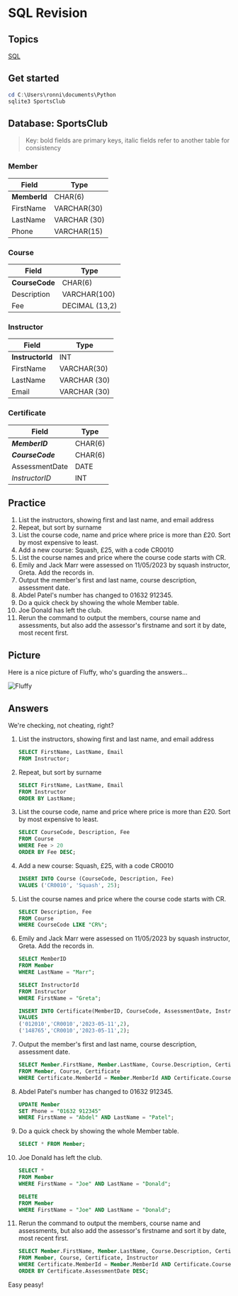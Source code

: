 # SQL Revision

## Topics

[SQL](https://isaaccomputerscience.org/topics/sql?examBoard=aqa&stage=gcse)

## Get started

```powershell
cd C:\Users\ronni\documents\Python
sqlite3 SportsClub
```

## Database: SportsClub

> Key: bold fields are primary keys, italic fields refer to another table for consistency

### Member

| Field | Type |
|---|---|
| **MemberId** | CHAR(6) |
| FirstName | VARCHAR(30) |
| LastName | VARCHAR (30) |
| Phone | VARCHAR(15) |

### Course

| Field | Type |
|---|---|
| **CourseCode** | CHAR(6) |
| Description | VARCHAR(100) |
| Fee | DECIMAL (13,2) |

### Instructor

| Field | Type |
|---|---|
| **InstructorId** | INT |
| FirstName | VARCHAR(30) |
| LastName | VARCHAR (30) |
| Email | VARCHAR (30) |

### Certificate

| Field | Type |
|---|---|
| ***MemberID*** | CHAR(6) |
| ***CourseCode*** | CHAR(6) |
| AssessmentDate | DATE |
| *InstructorID* | INT |

## Practice

1. List the instructors, showing first and last name, and email address
1. Repeat, but sort by surname
1. List the course code, name and price where price is more than £20. Sort by most expensive to least.
1. Add a new course: Squash, £25, with a code CR0010
1. List the course names and price where the course code starts with CR.
1. Emily and Jack Marr were assessed on 11/05/2023 by squash instructor, Greta. Add the records in.
1. Output the member's first and last name, course description, assessment date.
1. Abdel Patel's number has changed to 01632 912345.
1. Do a quick check by showing the whole Member table.
1. Joe Donald has left the club.
1. Rerun the command to output the members, course name and assessments, but also add the assessor's firstname and sort it by date, most recent first.

## Picture

Here is a nice picture of Fluffy, who's guarding the answers...

![Fluffy](https://images.saymedia-content.com/.image/c_limit%2Ccs_srgb%2Cq_auto:eco%2Cw_520/MTc2Mjk0MjYxMjIxMjM3OTMz/harry-potter-fluffy.webp)

## Answers

We're checking, not cheating, right?

1. List the instructors, showing first and last name, and email address

    ```sql
    SELECT FirstName, LastName, Email
    FROM Instructor;
    ```

1. Repeat, but sort by surname

    ```sql
    SELECT FirstName, LastName, Email
    FROM Instructor
    ORDER BY LastName;
    ```

1. List the course code, name and price where price is more than £20. Sort by most expensive to least.

    ```sql
    SELECT CourseCode, Description, Fee
    FROM Course
    WHERE Fee > 20
    ORDER BY Fee DESC;
    ```

1. Add a new course: Squash, £25, with a code CR0010

    ```sql
    INSERT INTO Course (CourseCode, Description, Fee)
    VALUES ('CR0010', 'Squash', 25);
    ```

1. List the course names and price where the course code starts with CR.

    ```sql
    SELECT Description, Fee
    FROM Course
    WHERE CourseCode LIKE "CR%";
    ```

1. Emily and Jack Marr were assessed on 11/05/2023 by squash instructor, Greta. Add the records in.

    ```sql
    SELECT MemberID
    FROM Member
    WHERE LastName = "Marr";

    SELECT InstructorId
    FROM Instructor
    WHERE FirstName = "Greta";

    INSERT INTO Certificate(MemberID, CourseCode, AssessmentDate, InstructorID)
    VALUES
    ('012010','CR0010','2023-05-11',2),
    ('148765','CR0010','2023-05-11',2);
    ```

1. Output the member's first and last name, course description, assessment date.

    ```sql
    SELECT Member.FirstName, Member.LastName, Course.Description, Certificate.AssessmentDate
    FROM Member, Course, Certificate
    WHERE Certificate.MemberId = Member.MemberId AND Certificate.CourseCode = Course.CourseCode;
    ```

1. Abdel Patel's number has changed to 01632 912345.

    ```sql
    UPDATE Member
    SET Phone = "01632 912345"
    WHERE FirstName = "Abdel" AND LastName = "Patel";
    ```

1. Do a quick check by showing the whole Member table.

    ```sql
    SELECT * FROM Member;
    ```

1. Joe Donald has left the club.

    ```sql
    SELECT *
    FROM Member
    WHERE FirstName = "Joe" AND LastName = "Donald";

    DELETE
    FROM Member
    WHERE FirstName = "Joe" AND LastName = "Donald";
    ```

1. Rerun the command to output the members, course name and assessments, but also add the assessor's firstname and sort it by date, most recent first.

    ```sql
    SELECT Member.FirstName, Member.LastName, Course.Description, Certificate.AssessmentDate, Instructor.FirstName
    FROM Member, Course, Certificate, Instructor
    WHERE Certificate.MemberId = Member.MemberId AND Certificate.CourseCode = Course.CourseCode AND Certificate.InstructorId = Instructor.InstructorId
    ORDER BY Certificate.AssessmentDate DESC;
    ```

Easy peasy!
